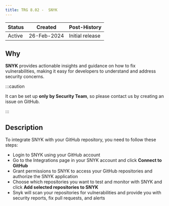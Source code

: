 ```yaml
---
title: TRG 8.02 -  SNYK
---
```


| Status | Created     | Post-History                         |
|--------|-------------|--------------------------------------|
| Active | 26-Feb-2024 | Initial release                      |

## Why

**SNYK** provides actionable insights and guidance on how to fix vulnerabilities, making it easy for developers to understand and address security concerns.

:::caution

It can be set up **only by Security Team**, so please contact us by creating an issue on GitHub.

:::

## Description

To integrate SNYK with your GitHub repository, you need to follow these steps:

- Login to SNYK using your GitHub account
- Go to the Integrations page in your SNYK account and click **Connect to GitHub**
- Grant permissions to SNYK to access your GitHub repositories and authorize the SNYK application
- Choose which repositories you want to test and monitor with SNYK and click **Add selected repositories to SNYK**
- Snyk will scan your repositories for vulnerabilities and provide you with security reports, fix pull requests, and alerts
